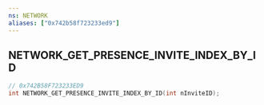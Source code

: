 ```yaml
---
ns: NETWORK
aliases: ["0x742b58f723233ed9"]
---
```

## NETWORK_GET_PRESENCE_INVITE_INDEX_BY_ID

```c
// 0x742B58F723233ED9
int NETWORK_GET_PRESENCE_INVITE_INDEX_BY_ID(int nInviteID);
```
